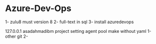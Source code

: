 # Azure-Dev-Ops

1- zulu8  must version 8
2- full-text in sql
3- install  azuredevops

127.0.0.1
asadahmadibm
project setting
agent pool
make without yaml
1-other git
2- 

